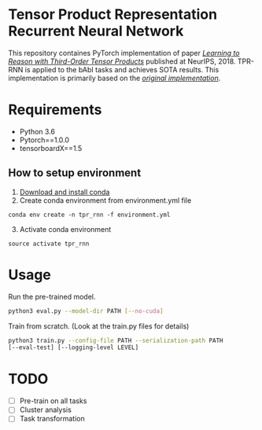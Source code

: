 # Tensor Product Representation Recurrent Neural Network
This repository containes PyTorch implementation of
paper [*Learning to Reason with Third-Order Tensor Products*](https://papers.nips.cc/paper/8203-learning-to-reason-with-third-order-tensor-products)
published at NeurIPS, 2018.
TPR-RNN is applied to the bAbI tasks and achieves SOTA results.
This implementation is primarily based on the [*original
implementation*](https://github.com/ischlag/TPR-RNN).

# Requirements
- Python 3.6
- Pytorch==1.0.0
- tensorboardX==1.5

## How to setup environment
1. [Download and install conda](https://conda.io/docs/user-guide/install/download.html)
2. Create conda environment from environment.yml file
```
conda env create -n tpr_rnn -f environment.yml
```
3. Activate conda environment
```
source activate tpr_rnn
```

# Usage
Run the pre-trained model.
```bash
python3 eval.py --model-dir PATH [--no-cuda]
```

Train from scratch. (Look at the train.py files for details)
```bash
python3 train.py --config-file PATH --serialization-path PATH
[--eval-test] [--logging-level LEVEL]
```

# TODO
- [ ] Pre-train on all tasks
- [ ] Cluster analysis
- [ ] Task transformation

